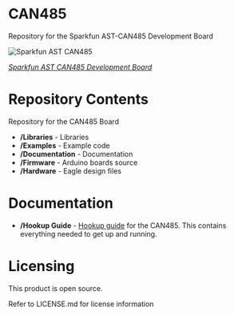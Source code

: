 # CAN485
Repository for the Sparkfun AST-CAN485 Development Board

![Sparkfun AST CAN485](https://cdn.sparkfun.com//assets/parts/1/2/5/3/6/14483-SparkFun_AST-CAN485_Dev_Board-01.jpg)

[*Sparkfun AST CAN485 Development Board*](https://www.sparkfun.com/products/14483 "CAN485 on Sparkfun")

# Repository Contents
Repository for the CAN485 Board

* **/Libraries** - Libraries
* **/Examples** - Example code
* **/Documentation** - Documentation
* **/Firmware** - Arduino boards source
* **/Hardware** - Eagle design files

# Documentation
* **/Hookup Guide** - [Hookup guide](https://learn.sparkfun.com/tutorials/ast-can485-hookup-guide) for the CAN485. This contains everything needed to get up and running.

# Licensing
This product is open source.

Refer to LICENSE.md for license information

